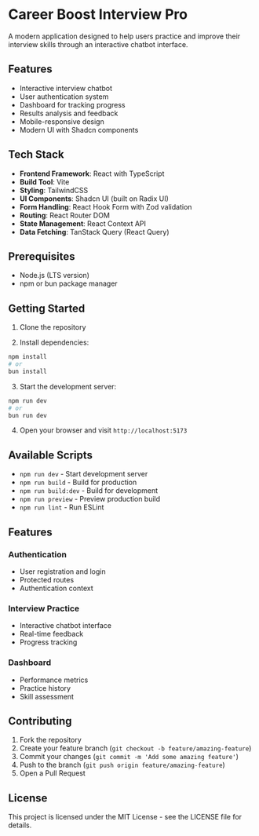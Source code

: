 # Career Boost Interview Pro

A modern application designed to help users practice and improve their interview skills through an interactive chatbot interface.

## Features

- Interactive interview chatbot
- User authentication system
- Dashboard for tracking progress
- Results analysis and feedback
- Mobile-responsive design
- Modern UI with Shadcn components

## Tech Stack

- **Frontend Framework**: React with TypeScript
- **Build Tool**: Vite
- **Styling**: TailwindCSS
- **UI Components**: Shadcn UI (built on Radix UI)
- **Form Handling**: React Hook Form with Zod validation
- **Routing**: React Router DOM
- **State Management**: React Context API
- **Data Fetching**: TanStack Query (React Query)

## Prerequisites

- Node.js (LTS version)
- npm or bun package manager

## Getting Started

1. Clone the repository

2. Install dependencies:
```bash
npm install
# or
bun install
```

3. Start the development server:
```bash
npm run dev
# or
bun run dev
```

4. Open your browser and visit `http://localhost:5173`

## Available Scripts

- `npm run dev` - Start development server
- `npm run build` - Build for production
- `npm run build:dev` - Build for development
- `npm run preview` - Preview production build
- `npm run lint` - Run ESLint

## Features

### Authentication
- User registration and login
- Protected routes
- Authentication context

### Interview Practice
- Interactive chatbot interface
- Real-time feedback
- Progress tracking

### Dashboard
- Performance metrics
- Practice history
- Skill assessment

## Contributing

1. Fork the repository
2. Create your feature branch (`git checkout -b feature/amazing-feature`)
3. Commit your changes (`git commit -m 'Add some amazing feature'`)
4. Push to the branch (`git push origin feature/amazing-feature`)
5. Open a Pull Request

## License

This project is licensed under the MIT License - see the LICENSE file for details.
